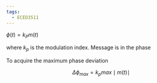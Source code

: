 ```yaml
---
tags:
  - ECED3511
---
```


$\phi(t)=k_{P}m(t)$

where $k_{p}$ is the modulation index. Message is in the phase

To acquire the maximum phase deviation 

$$\Delta \phi_{max}=k_{p}max\mid m(t)\mid$$


